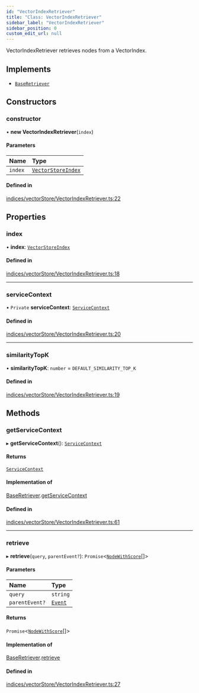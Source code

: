 ```yaml
---
id: "VectorIndexRetriever"
title: "Class: VectorIndexRetriever"
sidebar_label: "VectorIndexRetriever"
sidebar_position: 0
custom_edit_url: null
---
```


VectorIndexRetriever retrieves nodes from a VectorIndex.

## Implements

- [`BaseRetriever`](../interfaces/BaseRetriever.md)

## Constructors

### constructor

• **new VectorIndexRetriever**(`index`)

#### Parameters

| Name | Type |
| :------ | :------ |
| `index` | [`VectorStoreIndex`](VectorStoreIndex.md) |

#### Defined in

[indices/vectorStore/VectorIndexRetriever.ts:22](https://github.com/run-llama/LlamaIndexTS/blob/08c2d46/packages/core/src/indices/vectorStore/VectorIndexRetriever.ts#L22)

## Properties

### index

• **index**: [`VectorStoreIndex`](VectorStoreIndex.md)

#### Defined in

[indices/vectorStore/VectorIndexRetriever.ts:18](https://github.com/run-llama/LlamaIndexTS/blob/08c2d46/packages/core/src/indices/vectorStore/VectorIndexRetriever.ts#L18)

___

### serviceContext

• `Private` **serviceContext**: [`ServiceContext`](../interfaces/ServiceContext.md)

#### Defined in

[indices/vectorStore/VectorIndexRetriever.ts:20](https://github.com/run-llama/LlamaIndexTS/blob/08c2d46/packages/core/src/indices/vectorStore/VectorIndexRetriever.ts#L20)

___

### similarityTopK

• **similarityTopK**: `number` = `DEFAULT_SIMILARITY_TOP_K`

#### Defined in

[indices/vectorStore/VectorIndexRetriever.ts:19](https://github.com/run-llama/LlamaIndexTS/blob/08c2d46/packages/core/src/indices/vectorStore/VectorIndexRetriever.ts#L19)

## Methods

### getServiceContext

▸ **getServiceContext**(): [`ServiceContext`](../interfaces/ServiceContext.md)

#### Returns

[`ServiceContext`](../interfaces/ServiceContext.md)

#### Implementation of

[BaseRetriever](../interfaces/BaseRetriever.md).[getServiceContext](../interfaces/BaseRetriever.md#getservicecontext)

#### Defined in

[indices/vectorStore/VectorIndexRetriever.ts:61](https://github.com/run-llama/LlamaIndexTS/blob/08c2d46/packages/core/src/indices/vectorStore/VectorIndexRetriever.ts#L61)

___

### retrieve

▸ **retrieve**(`query`, `parentEvent?`): `Promise`<[`NodeWithScore`](../interfaces/NodeWithScore.md)[]\>

#### Parameters

| Name | Type |
| :------ | :------ |
| `query` | `string` |
| `parentEvent?` | [`Event`](../interfaces/Event.md) |

#### Returns

`Promise`<[`NodeWithScore`](../interfaces/NodeWithScore.md)[]\>

#### Implementation of

[BaseRetriever](../interfaces/BaseRetriever.md).[retrieve](../interfaces/BaseRetriever.md#retrieve)

#### Defined in

[indices/vectorStore/VectorIndexRetriever.ts:27](https://github.com/run-llama/LlamaIndexTS/blob/08c2d46/packages/core/src/indices/vectorStore/VectorIndexRetriever.ts#L27)
